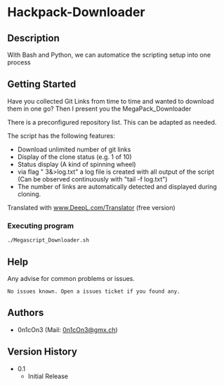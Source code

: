 # Hackpack-Downloader
## Description

With Bash and Python, we can automatice the scripting setup into one process


## Getting Started

Have you collected Git Links from time to time and wanted to download them in one go? Then I present you the MegaPack_Downloader

There is a preconfigured repository list. 
This can be adapted as needed. 

The script has the following features:

- Download unlimited number of git links
- Display of the clone status (e.g. 1 of 10)
- Status display (A kind of spinning wheel)
- via flag " 3&>log.txt" a log file is created with all output of the script
(Can be observed continuously with "tail -f log.txt")
- The number of links are automatically detected and displayed during cloning.

Translated with www.DeepL.com/Translator (free version)

### Executing program

```
./Megascript_Downloader.sh
```

## Help

Any advise for common problems or issues.
```
No issues known. Open a issues ticket if you found any.
```

## Authors

- 0n1cOn3   (Mail: 0n1cOn3@gmx.ch)

## Version History

* 0.1
    * Initial Release
